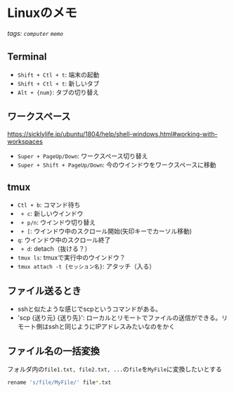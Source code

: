 # Linuxのメモ

###### tags: `computer` `memo`

## Terminal
* `Shift + Ctl + t`: 端末の起動
* `Shift + Ctl + t`: 新しいタブ
* `Alt + {num}`: タブの切り替え

## ワークスペース
https://sicklylife.jp/ubuntu/1804/help/shell-windows.html#working-with-workspaces
* `Super + PageUp/Down`: ワークスペース切り替え
* `Super + Shift + PageUp/Down`: 今のウインドウをワークスペースに移動

## tmux
* `Ctl + b`: コマンド待ち
* ` + c`: 新しいウインドウ
* ` + p/n`: ウインドウ切り替え
* ` + [`: ウインドウ中のスクロール開始(矢印キーでカーソル移動)
* `q`: ウインドウ中のスクロール終了
* ` + d`: detach（抜ける？）
* `tmux ls`: tmuxで実行中のウインドウ？
* `tmux attach -t {セッション名}`: アタッチ（入る）

## ファイル送るとき
* sshと似たような感じでscpというコマンドがある。
* 'scp {送り元} {送り先}': ローカルとリモートでファイルの送信ができる。リモート側はsshと同じようにIPアドレスみたいなのをかく

## ファイル名の一括変換
フォルダ内の`file1.txt, file2.txt, ...`の`file`を`MyFile`に変換したいとする

```bash
rename 's/file/MyFile/' file*.txt
```


